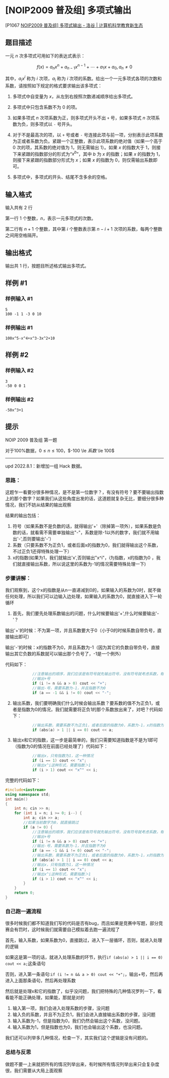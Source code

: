# [NOIP2009 普及组] 多项式输出

[P1067 [NOIP2009 普及组\] 多项式输出 - 洛谷 | 计算机科学教育新生态](https://www.luogu.com.cn/problem/P1067)

## 题目描述

一元 $n$ 次多项式可用如下的表达式表示：

$$f(x)=a_nx^n+a_{n-1}x^{n-1}+\cdots +a_1x+a_0,a_n\ne 0$$

其中，$a_ix^i$ 称为 $i$ 次项，$a_i$ 称为 $i$ 次项的系数。给出一个一元多项式各项的次数和系数，请按照如下规定的格式要求输出该多项式：

1. 多项式中自变量为 $x$，从左到右按照次数递减顺序给出多项式。

2. 多项式中只包含系数不为 $0$ 的项。

3. 如果多项式 $n$ 次项系数为正，则多项式开头不出 `+` 号，如果多项式 $n$ 次项系数为负，则多项式以 `-` 号开头。

4. 对于不是最高次的项，以 `+` 号或者 `-` 号连接此项与前一项，分别表示此项系数为正或者系数为负。紧跟一个正整数，表示此项系数的绝对值（如果一个高于 $0$ 次的项，其系数的绝对值为 $1$，则无需输出 $1$）。如果 $x$ 的指数大于 $1$，则接下来紧跟的指数部分的形式为“$x^b$”，其中 $b$ 为 $x$ 的指数；如果 $x$ 的指数为 $1$，则接下来紧跟的指数部分形式为 $x$；如果 $x$ 的指数为 $0$，则仅需输出系数即可。

5. 多项式中，多项式的开头、结尾不含多余的空格。

## 输入格式

输入共有 $2$ 行

第一行 $1$ 个整数，$n$，表示一元多项式的次数。

第二行有 $n+1$ 个整数，其中第 $i$ 个整数表示第 $n-i+1$ 次项的系数，每两个整数之间用空格隔开。

## 输出格式

输出共 $1$ 行，按题目所述格式输出多项式。

## 样例 #1

### 样例输入 #1

```
5 
100 -1 1 -3 0 10
```

### 样例输出 #1

```
100x^5-x^4+x^3-3x^2+10
```

## 样例 #2

### 样例输入 #2

```
3 
-50 0 0 1
```

### 样例输出 #2

```
-50x^3+1
```

## 提示

NOIP 2009 普及组 第一题

对于100%数据，$0 \le n \le 100$，$-100 \le $系数$ \le 100$

---

$\text{upd 2022.8.1}$：新增加一组 Hack 数据。



### 思路：

这题乍一看要分很多种情况，是不是第一位数字？，有没有符号？要不要输出指数上的那个数字？如果我们从这些角度出发的话，这道题就复杂无比，要细分很多种情况，我们不妨从结果的输出观察

结果的输出包括：

1. 符号（如果系数不是负数的话，就得输出'+'（除掉第一项外），如果系数是负数的话，就看需不需要单独输出"-"，系数是除-1以外的数字，我们就不用输出'-',否则要输出'-'）
2. 系数（只要系数不为正负1，或者后面x的指数为0，我们就得输出这个系数，不过正负1还得特殊处理一下）
3. x的指数(如果为1，我们就输出'x',否则输出"x^i"，i为指数，x的指数为0 ，我们就直接输出系数，所以说这里的系数为-1的情况需要特殊处理一下)

### 步骤讲解：

我们观察到，这个x的指数是从n一直递减到0的，如果输入的系数为0时，就不做任何处理，所以我们可以边输入边处理，如果输入的系数为0，就直接进入下一轮循环

1. 首先，我们要先处理系数输出的问题，什么时候要输出'+',什么时候要输出'-'？

输出'+'的时候：不为第一项，并且系数要大于0（小于0的时候系数自带负号，直接输出即可）

输出'-'的时候：x的指数不为0，并且系数为-1（因为其它的负数自带负号，直接输出其它负数的系数就可以输出那个负号了，-1是一个例外）

代码如下：

```cpp
			//注意输出的顺序，我们应该是有符号就先输出符号，没有符号就考虑系数，有系数（系数不是正负1），就输出系数，最后输出x和x的指数
			//输出+号
			if (i != n && a > 0) cout << "+";
			//输出-号，需要系数为-1，并且指数不为0
			if (a == -1 && i != 0) cout << "-";
```

2. 输出系数，我们要明确我们什么时候会输出系数？要系数的值不为正负1，或者是指数为0的情况，我们就需要将正负1的那个系数放出来了，对吧？代码如下：

```cpp
			//输出系数，需要系数不为正负1，或者后面的指数为0，系数为-1，x的指数为0的情况在这里。
			if (abs(a) > 1 || i == 0) cout << a;
```

3. 输出x和它的指数，这一步是最简单的，我们只需要知道指数是不是为1即可（指数为0的情况在前面已经处理了）代码如下：

```cpp
			//输出x，只有指数为1，这一种情况
			if (i == 1) cout << "x";
			//输出x^i这种形式，需要指数＞1
			if (i > 1) cout << "x^" << i;
```


完整的代码如下：

```cpp
#include<iostream>
using namespace std;
int main()
{
	int n; cin >> n;
	for (int i = n; i >= 0; i--) {
		int a; cin >> a;
		//如果当前数字为0，就直接跳过
		if (a != 0) {
			//注意输出的顺序，我们应该是有符号就先输出符号，没有符号就考虑系数，有系数（系数不是正负1），就输出系数，最后输出x和x的指数
			//输出+号
			if (i != n && a > 0) cout << "+";
			//输出-号，需要系数为-1，并且指数不为0
			if (a == -1 && i != 0) cout << "-";
			//输出系数，需要系数不为正负1，或者后面的指数为0，系数为-1，x的指数为0的情况在这里。
			if (abs(a) > 1 || i == 0) cout << a;
			//输出x，只有指数为1，这一种情况
			if (i == 1) cout << "x";
			//输出x^i这种形式，需要指数＞1
			if (i > 1) cout << "x^" << i;
		}
	}
	return 0;
}
```

### 自己跑一遍流程

很多时候我们都不知道我们写的代码是否有bug，而且如果是竞赛中写题，部分竞赛会有罚时，这时候我们就需要自己模拟着去跑一遍流程了

首先，输入系数，如果系数为0，直接跳过，进入下一层循环，否则，就进入处理的逻辑

如果这是第一项的话，就进入处理系数的环节，执行`if (abs(a) > 1 || i == 0) cout << a;`这条语句

否则，进入第一条语句:`if (i != n && a > 0) cout << "+";`，输出+号，然后再进入上面那条语句，然后再处理系数

然后就是处理x和它的指数了，似乎没问题，我们把特殊的几种情况罗列一下，看看能不能正确处理，如果能，那就是对的

1. 输入第一项，我们会进入处理系数的步骤，没问题
2. 输入负的系数，并且不为正负1，我们会进入直接输出系数的步骤，没问题
3. 输入系数为-1，但是指数为0，我们仍然会输出这个系数，没问题。
4. 输入系数为1，但是指数也为0，我们也会输出这个系数，也没问题。


我们还可以列举多几种情况，检查一下，其实我们这个逻辑是没有问题的。

### 总结与反思

做题不要一上来就把所有的情况列举出来，有时候所有情况列举出来只会复杂度很，我们需要从大局上面观察